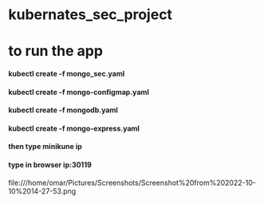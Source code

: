 # kubernates_sec_project
# to run the app
#### kubectl create -f mongo_sec.yaml
#### kubectl create -f mongo-configmap.yaml
#### kubectl create -f mongodb.yaml
#### kubectl create -f mongo-express.yaml

#### then type minikune ip

#### type in browser   ip:30119
file:///home/omar/Pictures/Screenshots/Screenshot%20from%202022-10-10%2014-27-53.png
